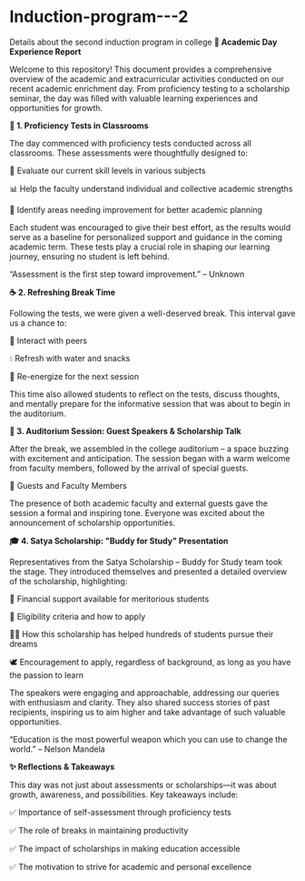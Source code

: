 # Induction-program---2
Details about the second induction program in college
**📘 Academic Day Experience Report**

Welcome to this repository! This document provides a comprehensive overview of the academic and extracurricular activities conducted on our recent academic enrichment day. From proficiency testing to a scholarship seminar, the day was filled with valuable learning experiences and opportunities for growth.

**📝 1. Proficiency Tests in Classrooms**

The day commenced with proficiency tests conducted across all classrooms. These assessments were thoughtfully designed to:

🧠 Evaluate our current skill levels in various subjects

📊 Help the faculty understand individual and collective academic strengths

📌 Identify areas needing improvement for better academic planning

Each student was encouraged to give their best effort, as the results would serve as a baseline for personalized support and guidance in the coming academic term. These tests play a crucial role in shaping our learning journey, ensuring no student is left behind.

“Assessment is the first step toward improvement.” – Unknown

**☕ 2. Refreshing Break Time**

Following the tests, we were given a well-deserved break. This interval gave us a chance to:

👫 Interact with peers

💧 Refresh with water and snacks

🌿 Re-energize for the next session

This time also allowed students to reflect on the tests, discuss thoughts, and mentally prepare for the informative session that was about to begin in the auditorium.

**🎤 3. Auditorium Session: Guest Speakers & Scholarship Talk**

After the break, we assembled in the college auditorium – a space buzzing with excitement and anticipation. The session began with a warm welcome from faculty members, followed by the arrival of special guests.

👥 Guests and Faculty Members

The presence of both academic faculty and external guests gave the session a formal and inspiring tone. Everyone was excited about the announcement of scholarship opportunities.

**🎓 4. Satya Scholarship: "Buddy for Study" Presentation**

Representatives from the Satya Scholarship – Buddy for Study team took the stage. They introduced themselves and presented a detailed overview of the scholarship, highlighting:

💸 Financial support available for meritorious students

🧾 Eligibility criteria and how to apply

🧑‍🎓 How this scholarship has helped hundreds of students pursue their dreams

🕊️ Encouragement to apply, regardless of background, as long as you have the passion to learn

The speakers were engaging and approachable, addressing our queries with enthusiasm and clarity. They also shared success stories of past recipients, inspiring us to aim higher and take advantage of such valuable opportunities.

“Education is the most powerful weapon which you can use to change the world.” – Nelson Mandela

**✨ Reflections & Takeaways**

This day was not just about assessments or scholarships—it was about growth, awareness, and possibilities. Key takeaways include:

✅ Importance of self-assessment through proficiency tests

✅ The role of breaks in maintaining productivity

✅ The impact of scholarships in making education accessible

✅ The motivation to strive for academic and personal excellence
